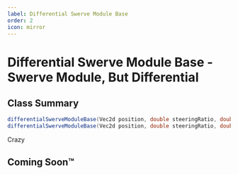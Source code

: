 ```yaml
---
label: Differential Swerve Module Base
order: 2
icon: mirror
---
```


# Differential Swerve Module Base - Swerve Module, But Differential

## Class Summary
```java
differentialSwerveModuleBase(Vec2d position, double steeringRatio, double driveRatio);
differentialSwerveModuleBase(Vec2d position, double steeringRatio, double driveRatio, boolean optimized);
```
Crazy

## Coming Soon™